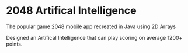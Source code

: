 # 2048 Artifical Intelligence

The popular game 2048 mobile app recreated in Java using 2D Arrays

Designed an Artifical Intelligence that can play scoring on average 1200+ points.
